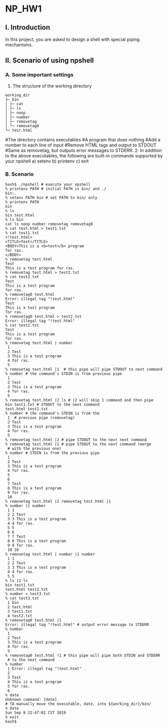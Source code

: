 # NP_HW1
## I. Introduction
In this project, you are asked to design a shell with special piping
mechanisms.
## II. Scenario of using npshell
### A. Some important settings
1. The structure of the working directory
```
working_dir
├─ bin
│ ├─ cat
│ ├─ ls
│ ├─ noop
│ ├─ number
│ ├─ removetag
│ └─ removetag0
└─ test.html
```
#The directory contains executables
#A program that does nothing
#Add a number to each line of input
#Remove HTML tags and output to STDOUT
#Same as removetag, but outputs error messages to STDERR.
2. In addition to the above executables, the following are built-in commands
supported by your npshell
a) setenv
b) printenv
c) exit
### B. Scenario
```
bash$ ./npshell # execute your npshell
% printenv PATH # initial PATH is bin/ and ./
bin:.
% setenv PATH bin # set PATH to bin/ only
% printenv PATH
bin
% ls
bin test.html
% ls bin
cat ls noop number removetag removetag0
% cat test.html > test1.txt
% cat test1.txt
<!test.html>
<TITLE>Test</TITLE>
<BODY>This is a <b>test</b> program
for ras.
</BODY>
% removetag test.html
Test
This is a test program for ras.
% removetag test.html > test2.txt
% cat test2.txt
Test
This is a test program
for ras.
% removetag0 test.html
Error: illegal tag "!test.html"
Test
This is a test program
for ras.
% removetag0 test.html > test2.txt
Error: illegal tag "!test.html"
% cat test2.txt
Test
This is a test program
for ras.
% removetag test.html | number
 1
 2 Test
 3 This is a test program
 4 for ras.
 5
% removetag test.html |1  # this pipe will pipe STDOUT to next command
% number # the command's STDIN is from previous pipe
 1
 2 Test
 3 This is a test program
 4 for ras.
 5
% removetag test.html |2 ls # |2 will skip 1 command and then pipe
bin test1.txt # STDOUT to the next command
test.html test2.txt
% number # the command's STDIN is from the
 1  # previous pipe (removetag)
 2 Test
 3 This is a test program
 4 for ras.
 5
% removetag test.html |2 # pipe STDOUT to the next next command
% removetag test.html |1 # pipe STDOUT to the next command (merge
 # with the previous one)
% number # STDIN is from the previous pipe
 1
 2 Test
 3 This is a test program
 4 for ras.
 5
 6
 7 Test
 8 This is a test program
 9 for ras.
 10
% removetag test.html |2 removetag test.html |1
% number |1 number
 1 1
 2 2 Test
 3 3 This is a test program
 4 4 for ras.
 5 5
 6 6
 7 7 Test
 8 8 This is a test program
 9 9 for ras.
 10 10
% removetag test.html | number |1 number
 1 1
 2 2 Test
 3 3 This is a test program
 4 4 for ras.
 5 5
% ls |2 ls
bin test1.txt
test.html test2.txt
% number > test3.txt
% cat test3.txt
 1 bin
 2 test.html
 3 test1.txt
 4 test2.txt
% removetag0 test.html |1
Error: illegal tag "!test.html" # output error message to STDERR
% number
 1
 2 Test
 3 This is a test program
 4 for ras.
 5
% removetag0 test.html !1 # this pipe will pipe both STDIN and STDERR
 # to the next command
% number
 1 Error: illegal tag "!test.html"
 2
 3 Test
 4 This is a test program
 5 for ras.
 6
% date
Unknown command: [date].
# TA manually move the executable, date, into ${working_dir}/bin/
% date
Sun Sep 8 22:47:02 CST 2019
% exit
bash$
```

